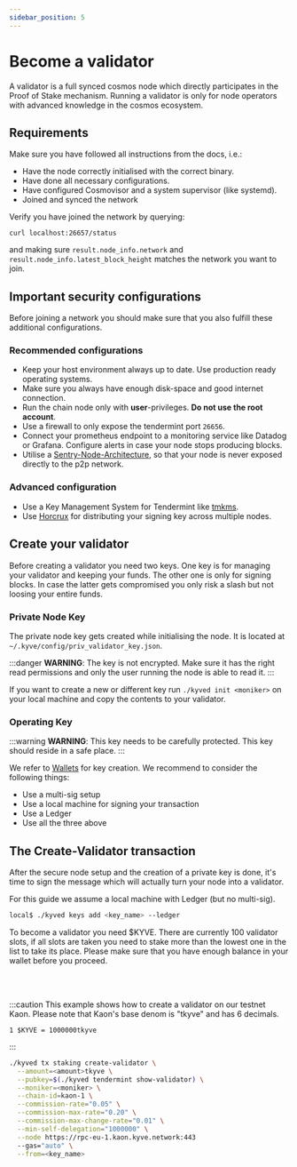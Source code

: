 ```yaml
---
sidebar_position: 5
---
```


# Become a validator

A validator is a full synced cosmos node which directly participates in
the Proof of Stake mechanism. Running a validator is only for node operators
with advanced knowledge in the cosmos ecosystem.

## Requirements

Make sure you have followed all instructions from the docs, i.e.:
- Have the node correctly initialised with the correct binary.
- Have done all necessary configurations.
- Have configured Cosmovisor and a system supervisor (like systemd).
- Joined and synced the network

Verify you have joined the network by querying:

```shell
curl localhost:26657/status
```
and making sure `result.node_info.network` and `result.node_info.latest_block_height`
matches the network you want to join.

## Important security configurations

Before joining a network you should make sure that you also fulfill these
additional configurations.

### Recommended configurations
- Keep your host environment always up to date. Use production ready operating systems.
- Make sure you always have enough disk-space and good internet connection.
- Run the chain node only with **user**-privileges. **Do not use the root account**.
- Use a firewall to only expose the tendermint port `26656`.
- Connect your prometheus endpoint to a monitoring service like Datadog or Grafana. Configure alerts in case your node stops producing blocks.
- Utilise a [Sentry-Node-Architecture](https://forum.cosmos.network/t/sentry-node-architecture-overview/454), so that your node is never exposed directly to the p2p network.

### Advanced configuration
- Use a Key Management System for Tendermint like [tmkms](https://github.com/iqlusioninc/tmkms).
- Use [Horcrux](https://github.com/strangelove-ventures/horcrux) for distributing your signing key across multiple nodes.

## Create your validator

Before creating a validator you need two keys. One key is for managing your validator and 
keeping your funds. The other one is only for signing blocks. In case the latter gets compromised
you only risk a slash but not loosing your entire funds.

### Private Node Key

The private node key gets created while initialising the node. It is located at
`~/.kyve/config/priv_validator_key.json`.

:::danger
**WARNING**: The key is not encrypted. Make sure it has the right read permissions and only 
the user running the node is able to read it.
:::

If you want to create a new or different key run `./kyved init <moniker>` on your local machine and 
copy the contents to your validator.

### Operating Key

:::warning
**WARNING**: This key needs to be carefully protected. This key should reside in a safe place.
:::

We refer to [Wallets](/token_holders/wallets.md) for key creation. We recommend to consider the following things:

- Use a multi-sig setup
- Use a local machine for signing your transaction
- Use a Ledger
- Use all the three above


## The Create-Validator transaction

After the secure node setup and the creation of a private key is done, it's time
to sign the message which will actually turn your node into a validator.

For this guide we assume a local machine with Ledger (but no multi-sig).


```bash
local$ ./kyved keys add <key_name> --ledger
```

To become a validator you need $KYVE. There are currently 100 validator slots, if all slots are taken you need to stake more than the lowest one in the list to take its place. Please make sure that you have enough balance in your wallet before you proceed.

<br></br>

:::caution
This example shows how to create a validator on our testnet Kaon. Please note that Kaon's base denom is "tkyve" and has 6 decimals.

```
1 $KYVE = 1000000tkyve
```
:::

```bash
./kyved tx staking create-validator \
  --amount=<amount>tkyve \
  --pubkey=$(./kyved tendermint show-validator) \
  --moniker=<moniker> \
  --chain-id=kaon-1 \
  --commission-rate="0.05" \
  --commission-max-rate="0.20" \
  --commission-max-change-rate="0.01" \
  --min-self-delegation="1000000" \
  --node https://rpc-eu-1.kaon.kyve.network:443
  --gas="auto" \
  --from=<key_name>
```

